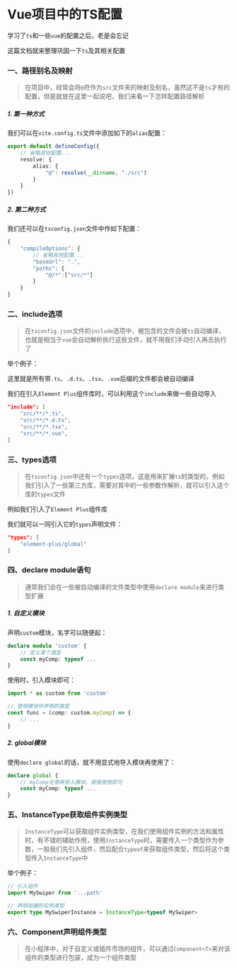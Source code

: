 # Vue项目中的TS配置

学习了`ts`和一些`vue`的配置之后，老是会忘记

这篇文档就来整理巩固一下`ts`及其相关配置



### 一、路径别名及映射

> 在项目中，经常会将`@`符作为`src`文件夹的映射及别名，虽然这不是`ts`才有的配置，但是就放在这里一起说吧，我们来看一下怎样配置路径解析



##### 1. 第一种方式

我们可以在`vite.config.ts`文件中添加如下的`alias`配置：

```typescript
export default defineConfig({
    // 省略其他配置...
    resolve: {
        alias: {
            "@": resolve(__dirname, "./src")
        }
    }
})
```



##### 2. 第二种方式

我们还可以在`tsconfig.json`文件中作如下配置：

```typescript
{
    "compileOptions": {
        // 省略其他配置...
        "baseUrl": ".",
        "paths": {
            "@/*":["src/*"]
        }
    }
}
```





### 二、include选项

> 在`tsconfig.json`文件的`include`选项中，被包含的文件会被`ts`自动编译，也就是相当于`vue`会自动解析执行这些文件，就不用我们手动引入再去执行了



举个例子：

这里就是所有带`.ts`、`.d.ts`、`.tsx`、`.vue`后缀的文件都会被自动编译

我们在引入`Element Plus`组件库时，可以利用这个`include`来做一些自动导入

```json
"include": [
    "src/**/*.ts",
    "src/**/*.d.ts",
    "src/**/*.tsx",
    "src/**/*.vue",
]
```





### 三、types选项

> 在`tsconfig.json`中还有一个`types`选项，这是用来扩展`ts`的类型的，例如我们引入了一些第三方库，需要对其中的一些参数作解析，就可以引入这个库的`types`文件



例如我们引入了`Element Plus`组件库

我们就可以一同引入它的`types`声明文件：

```json
"types": [
    "element-plus/global"
]
```





### 四、declare module语句

> 通常我们会在一些被自动编译的文件类型中使用`declare module`来进行类型扩展



##### 1. 自定义模块

声明`custom`模块，名字可以随便起：

```typescript
declare module 'custom' {
    // 定义某个类型
    const myComp: typeof ...
}
```

使用时，引入模块即可：

```typescript
import * as custom from 'custom'

// 使用模块中声明的类型
const func = (comp: custom.myComp) => {
    // ...
}
```



##### 2. global模块

使用`declare global`的话，就不用显式地导入模块再使用了：

```typescript
declare global {
    // myComp无需再导入模块，直接使用即可
    const myComp: typeof ...
}
```





### 五、InstanceType获取组件实例类型

> `InstanceType`可以获取组件实例类型，在我们使用组件实例的方法和属性时，有不错的辅助作用，使用`InstanceType`时，需要传入一个类型作为参数，一般我们先引入组件，然后配合`typeof`来获取组件类型，然后将这个类型传入`InstanceType`中



举个例子：

```typescript
// 引入组件
import MySwiper from '...path'

// 声明组建的实例类型
export type MySwiperInstance = InstanceType<typeof MySwiper>
```



### 六、Component声明组件类型

> 在小程序中，对于自定义或插件市场的组件，可以通过`Component<T>`来对该组件的类型进行包装，成为一个组件类型



